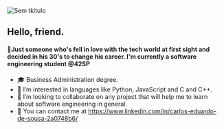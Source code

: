 ![Sem tkítulo](https://user-images.githubusercontent.com/78316076/119575047-c8fc9680-bd8c-11eb-80a3-07cee64d32f5.png)
<h2>Hello, friend.</h2>
<h4>🤖Just someone who's fell in love with the tech world at first sight and decided in his 30's to change his career. I'm currently a software engineering student @42SP</h4>

- 🎓 Business Administration degree.
- 👀 I’m interested in languages like Python, JavaScript and C and C++.
- 💞️ I’m looking to collaborate on any project that will help me to learn about software engineering in general.
- 📧 You can contact me at https://www.linkedin.com/in/carlos-eduardo-de-sousa-2a0748b6/

<!---
eduardodelarge/eduardodelarge is a ✨ special ✨ repository because its `README.md` (this file) appears on your GitHub profile.
You can click the Preview link to take a look at your changes.
--->
